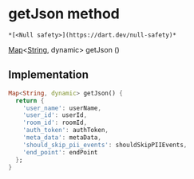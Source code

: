 


# getJson method




    *[<Null safety>](https://dart.dev/null-safety)*




[Map](https://api.flutter.dev/flutter/dart-core/Map-class.html)&lt;[String](https://api.flutter.dev/flutter/dart-core/String-class.html), dynamic> getJson
()








## Implementation

```dart
Map<String, dynamic> getJson() {
  return {
    'user_name': userName,
    'user_id': userId,
    'room_id': roomId,
    'auth_token': authToken,
    'meta_data': metaData,
    'should_skip_pii_events': shouldSkipPIIEvents,
    'end_point': endPoint
  };
}
```







